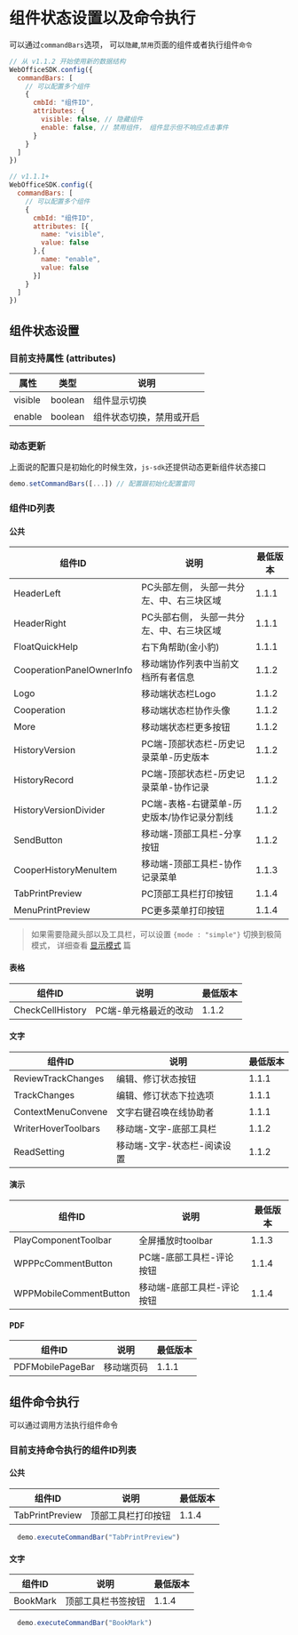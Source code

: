 # 组件状态设置以及命令执行
可以通过`commandBars`选项， 可以`隐藏`,`禁用`页面的组件或者执行组件`命令`

```javascript
// 从 v1.1.2 开始使用新的数据结构 
WebOfficeSDK.config({
  commandBars: [
    // 可以配置多个组件
    {
      cmbId: "组件ID",
      attributes: {
        visible: false, // 隐藏组件
        enable: false, // 禁用组件， 组件显示但不响应点击事件
      }
    }
  ]
})
```

```javascript
// v1.1.1+
WebOfficeSDK.config({
  commandBars: [
    // 可以配置多个组件
    {
      cmbId: "组件ID",
      attributes: [{
        name: "visible",
        value: false
      },{
        name: "enable",
        value: false
      }]
    }
  ]
})
```

## 组件状态设置

### 目前支持属性 (attributes)

| 属性 | 类型 | 说明  |
| ----- | ---- | ----  | 
| visible | boolean | 组件显示切换 |
| enable | boolean | 组件状态切换，禁用或开启 |

### 动态更新

上面说的配置只是初始化的时候生效，`js-sdk`还提供动态更新组件状态接口

```javascript
demo.setCommandBars([...]) // 配置跟初始化配置雷同
```

### 组件ID列表

#### 公共

| 组件ID | 说明  | 最低版本 |
| ----- | ----  | ---- |
| HeaderLeft | PC头部左侧， 头部一共分左、中、右三块区域 | 1.1.1 |
| HeaderRight | PC头部右侧， 头部一共分左、中、右三块区域 | 1.1.1 |
| FloatQuickHelp | 右下角帮助(金小豹) | 1.1.1 |
| CooperationPanelOwnerInfo | 移动端协作列表中当前文档所有者信息 | 1.1.2 |
| Logo | 移动端状态栏Logo | 1.1.2 |
| Cooperation | 移动端状态栏协作头像 | 1.1.2 |
| More | 移动端状态栏更多按钮 | 1.1.2 |
| HistoryVersion | PC端-顶部状态栏-历史记录菜单-历史版本 | 1.1.2 |
| HistoryRecord | PC端-顶部状态栏-历史记录菜单-协作记录 | 1.1.2 |
| HistoryVersionDivider | PC端-表格-右键菜单-历史版本/协作记录分割线 | 1.1.2 |
| SendButton | 移动端-顶部工具栏-分享按钮 | 1.1.2 |
| CooperHistoryMenuItem | 移动端-顶部工具栏-协作记录菜单 | 1.1.3 |
| TabPrintPreview | PC顶部工具栏打印按钮 | 1.1.4 |
| MenuPrintPreview | PC更多菜单打印按钮 | 1.1.4 |

> 如果需要隐藏头部以及工具栏，可以设置 `{mode : "simple"}` 切换到极简模式， 详细查看 [显示模式](./mode.md) 篇

#### 表格

| 组件ID | 说明  | 最低版本 |
| ----- | ----  | ---- |
| CheckCellHistory | PC端-单元格最近的改动 | 1.1.2 |

#### 文字

| 组件ID | 说明  | 最低版本 |
| ----- | ----  | ---- |
| ReviewTrackChanges | 编辑、修订状态按钮 | 1.1.1 |
| TrackChanges | 编辑、修订状态下拉选项 | 1.1.1 |
| ContextMenuConvene | 文字右键召唤在线协助者 | 1.1.1 |
| WriterHoverToolbars | 移动端-文字-底部工具栏 | 1.1.2 |
| ReadSetting | 移动端-文字-状态栏-阅读设置 | 1.1.2 |

#### 演示

| 组件ID | 说明  | 最低版本 |
| ----- | ----  | ---- |
| PlayComponentToolbar | 全屏播放时toolbar | 1.1.3 |
| WPPPcCommentButton | PC端-底部工具栏-评论按钮 | 1.1.4 |
| WPPMobileCommentButton | 移动端-底部工具栏-评论按钮 | 1.1.4 |

#### PDF

| 组件ID | 说明  | 最低版本 |
| ----- | ----  | ---- |
| PDFMobilePageBar | 移动端页码 | 1.1.1 |

## 组件命令执行

可以通过调用方法执行组件命令

### 目前支持命令执行的组件ID列表

#### 公共

| 组件ID | 说明  | 最低版本 |
| ----- | ----  | ---- |
| TabPrintPreview | 顶部工具栏打印按钮 | 1.1.4 |

```javascript
  demo.executeCommandBar("TabPrintPreview")
```

#### 文字

| 组件ID | 说明  | 最低版本 |
| ----- | ----  | ---- |
| BookMark | 顶部工具栏书签按钮 | 1.1.4 |

```javascript
  demo.executeCommandBar("BookMark")
```
